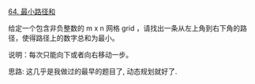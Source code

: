 [64. 最小路径和](https://leetcode-cn.com/problems/minimum-path-sum/solution/dong-tai-gui-hua-xiang-you-xiang-xia-zou-l8z8/)

给定一个包含非负整数的 m x n 网格 grid ，请找出一条从左上角到右下角的路径，使得路径上的数字总和为最小。

说明：每次只能向下或者向右移动一步。

思路: 这几乎是我做过的最早的题目了, 动态规划就好了.